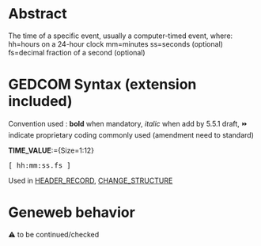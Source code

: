 ﻿# Abstract
The time of a specific event, usually a computer-timed event, where:
hh=hours on a 24-hour clock
mm=minutes
ss=seconds (optional)
fs=decimal fraction of a second (optional)


# GEDCOM Syntax (extension included)
Convention used : **bold** when mandatory, _italic_ when add by 5.5.1 draft, &#x23E9; indicate proprietary coding commonly used (amendment need to standard)<br />

**TIME_VALUE**:={Size=1:12}
<pre>
[ hh:mm:ss.fs ]
</pre>
Used in <a href=Ged.HEADER_RECORD.md>HEADER_RECORD</a>, <a href=Ged.CHANGE_STRUCTURE.md>CHANGE_STRUCTURE</a><br />

# Geneweb behavior


:warning: to be continued/checked


